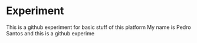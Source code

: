 # Experiment
This is a github experiment for basic stuff of this platform
My name is Pedro Santos and this is a github experime
